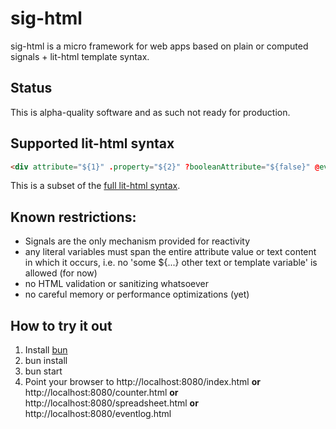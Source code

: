 # sig-html
 sig-html is a micro framework for web apps based on plain or computed signals + lit-html template syntax.

## Status
This is alpha-quality software and as such not ready for production.

## Supported lit-html syntax

```html
<div attribute="${1}" .property="${2}" ?booleanAttribute="${false}" @event="${e => alert(e)}">${5}</div>
```
This is a subset of the [full lit-html syntax](https://lit.dev/docs/templates/expressions/).

## Known restrictions:
- Signals are the only mechanism provided for reactivity
- any literal variables must span the entire attribute value or text content in which it occurs, i.e. no 'some ${...} other text or template variable' is allowed (for now)
- no HTML validation or sanitizing whatsoever
- no careful memory or performance optimizations (yet)

## How to try it out

1. Install [bun](https://bun.sh)
2. bun install
3. bun start
4. Point your browser to http://localhost:8080/index.html **or** http://localhost:8080/counter.html **or** http://localhost:8080/spreadsheet.html **or** http://localhost:8080/eventlog.html
